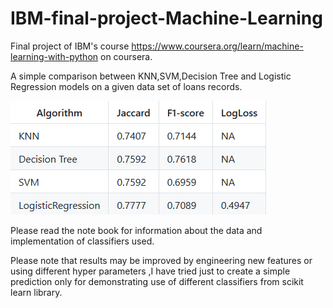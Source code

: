 # IBM-final-project-Machine-Learning
Final project of IBM's course https://www.coursera.org/learn/machine-learning-with-python on coursera.

A simple comparison between KNN,SVM,Decision Tree and Logistic Regression models on a given data set of loans records.


![](images/result.png)


Please read the note book for information about the data and implementation of classifiers used.


Please note that results may be improved by engineering new features or using different hyper parameters ,I have tried just to create a simple prediction only for demonstrating use of different classifiers from scikit learn library.
